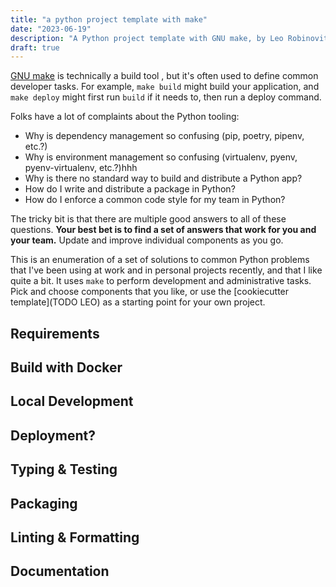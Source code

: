```yaml
---
title: "a python project template with make"
date: "2023-06-19"
description: "A Python project template with GNU make, by Leo Robinovitch."
draft: true
---
```


[GNU make](https://www.gnu.org/software/make/manual/make.html) is technically a build tool , but it's often used to
define common developer tasks. For example, `make build` might build your application, and `make deploy` might first run
`build` if it needs to, then run a deploy command.

Folks have a lot of complaints about the Python tooling:

- Why is dependency management so confusing (pip, poetry, pipenv, etc.?)
- Why is environment management so confusing (virtualenv, pyenv, pyenv-virtualenv, etc.?)hhh
- Why is there no standard way to build and distribute a Python app?
- How do I write and distribute a package in Python?
- How do I enforce a common code style for my team in Python?

The tricky bit is that there are multiple good answers to all of these questions. **Your best bet is to find a set of
answers that work for you and your team.** Update and improve individual components as you go.

This is an enumeration of a set of solutions to common Python problems that I've been using at work and in personal
projects recently, and that I like quite a bit. It uses `make` to perform development and administrative tasks. Pick and
choose components that you like, or use the [cookiecutter template](TODO LEO) as a starting point for your own project.

## Requirements

## Build with Docker

## Local Development

## Deployment?

## Typing & Testing

## Packaging

## Linting & Formatting

## Documentation
